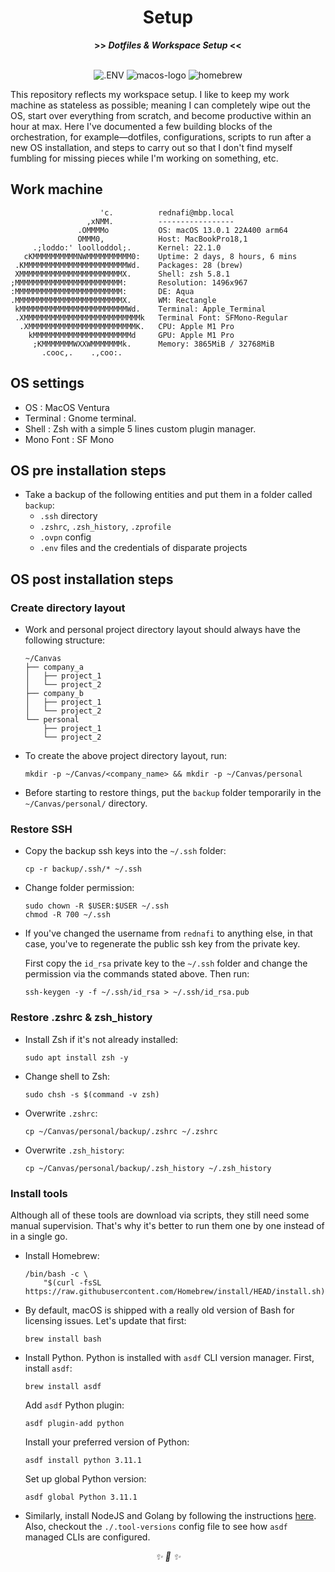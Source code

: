 <div align="center">

<h1>Setup</h1>
<strong>>> <i>Dotfiles & Workspace Setup</i> <<</strong><br><br>

![.ENV][1]
![macos-logo][2]
![homebrew][3]
</div>


This repository reflects my workspace setup. I like to keep my work machine as stateless
as possible; meaning I can completely wipe out the OS, start over everything from
scratch, and become productive within an hour at max. Here I've documented a few
building blocks of the orchestration, for example—dotfiles, configurations, scripts to
run after a new OS installation, and steps to carry out so that I don't find myself
fumbling for missing pieces while I'm working on something, etc.

## Work machine

```
                    'c.          rednafi@mbp.local
                 ,xNMM.          -----------------
               .OMMMMo           OS: macOS 13.0.1 22A400 arm64
               OMMM0,            Host: MacBookPro18,1
     .;loddo:' loolloddol;.      Kernel: 22.1.0
   cKMMMMMMMMMMNWMMMMMMMMMM0:    Uptime: 2 days, 8 hours, 6 mins
 .KMMMMMMMMMMMMMMMMMMMMMMMWd.    Packages: 28 (brew)
 XMMMMMMMMMMMMMMMMMMMMMMMX.      Shell: zsh 5.8.1
;MMMMMMMMMMMMMMMMMMMMMMMM:       Resolution: 1496x967
:MMMMMMMMMMMMMMMMMMMMMMMM:       DE: Aqua
.MMMMMMMMMMMMMMMMMMMMMMMMX.      WM: Rectangle
 kMMMMMMMMMMMMMMMMMMMMMMMMWd.    Terminal: Apple_Terminal
 .XMMMMMMMMMMMMMMMMMMMMMMMMMMk   Terminal Font: SFMono-Regular
  .XMMMMMMMMMMMMMMMMMMMMMMMMK.   CPU: Apple M1 Pro
    kMMMMMMMMMMMMMMMMMMMMMMd     GPU: Apple M1 Pro
     ;KMMMMMMMWXXWMMMMMMMk.      Memory: 3865MiB / 32768MiB
       .cooc,.    .,coo:.
```

## OS settings

* OS                    : MacOS Ventura
* Terminal              : Gnome terminal.
* Shell                 : Zsh with a simple 5 lines custom plugin manager.
* Mono Font             : SF Mono

## OS pre installation steps

* Take a backup of the following entities and put them in a folder called `backup`:
    * `.ssh` directory
    * `.zshrc`, `.zsh_history`, `.zprofile`
    * `.ovpn` config
    * `.env` files and the credentials of disparate projects

## OS post installation steps

### Create directory layout

* Work and personal project directory layout should always have the following structure:

    ```
    ~/Canvas
    ├── company_a
    │   ├── project_1
    │   └── project_2
    ├── company_b
    │   ├── project_1
    │   └── project_2
    └── personal
        ├── project_1
        └── project_2
    ```
* To create the above project directory layout, run:

    ```
    mkdir -p ~/Canvas/<company_name> && mkdir -p ~/Canvas/personal
    ```
* Before starting to restore things, put the `backup` folder temporarily in the
`~/Canvas/personal/` directory.

### Restore SSH

* Copy the backup ssh keys into the `~/.ssh` folder:

    ```
    cp -r backup/.ssh/* ~/.ssh
    ```
* Change folder permission:

    ```
    sudo chown -R $USER:$USER ~/.ssh
    chmod -R 700 ~/.ssh
    ```
* If you've changed the username from `rednafi` to anything else, in that case, you've
to regenerate the public ssh key from the private key.

    First copy the `id_rsa` private key to the `~/.ssh` folder and change the permission
    via the commands stated above. Then run:

    ```
    ssh-keygen -y -f ~/.ssh/id_rsa > ~/.ssh/id_rsa.pub
    ```

### Restore .zshrc & zsh_history

* Install Zsh if it's not already installed:

    ```
    sudo apt install zsh -y
    ```
* Change shell to Zsh:

    ```
    sudo chsh -s $(command -v zsh)
    ```
* Overwrite `.zshrc`:

    ```
    cp ~/Canvas/personal/backup/.zshrc ~/.zshrc
    ```
* Overwrite `.zsh_history`:

    ```
    cp ~/Canvas/personal/backup/.zsh_history ~/.zsh_history
    ```

### Install tools

Although all of these tools are download via scripts, they still need some manual
supervision. That's why it's better to run them one by one instead of in a single go.

* Install Homebrew:

    ```
    /bin/bash -c \
        "$(curl -fsSL https://raw.githubusercontent.com/Homebrew/install/HEAD/install.sh)"
    ```

* By default, macOS is shipped with a really old version of Bash for licensing issues.
Let's update that first:

    ```
    brew install bash
    ```
* Install Python. Python is installed with `asdf` CLI version manager. First, install
`asdf`:

    ```
    brew install asdf
    ```

    Add `asdf` Python plugin:

    ```
    asdf plugin-add python
    ```

    Install your preferred version of Python:

    ```
    asdf install python 3.11.1
    ```

    Set up global Python version:

    ```
    asdf global Python 3.11.1
    ```

* Similarly, install NodeJS and Golang by following the instructions [here][4]. Also,
checkout the `./.tool-versions` config file to see how `asdf` managed CLIs are
configured.

<div align="center">
<i> ✨ 🍰 ✨ </i>
</div>

[1]: https://img.shields.io/static/v1?style=for-the-badge&message=ENV&color=555555&logo=.ENV&logoColor=ECD53F&label=
[2]: https://shields.io/badge/MacOS--1cf?logo=Apple&style=for-the-badge
[3]: https://img.shields.io/static/v1?style=for-the-badge&message=brew&color=555555&logo=Homebrew&logoColor=ECD53F&label=
[4]: https://asdf-vm.com/guide/getting-started.html#install-the-plugin

